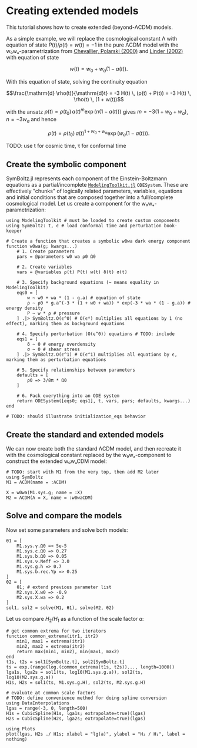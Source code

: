 # Creating extended models

This tutorial shows how to create extended (beyond-ΛCDM) models.

As a simple example, we will replace the cosmological constant Λ with equation of state $P(t) / \rho(t) = w(t) = -1$ in the pure ΛCDM model
with the w₀wₐ-parametrization from [Chevallier, Polarski (2000)](https://arxiv.org/abs/gr-qc/0009008) and [Linder (2002)](https://arxiv.org/abs/astro-ph/0208512) with equation of state
```math
w(t) = w_0 + w_a (1 - a(t)).
```
With this equation of state, solving the continuity equation
```math
\frac{\mathrm{d} \rho(t)}{\mathrm{d}t} = -3 H(t) \, (ρ(t) + P(t)) = -3 H(t) \, \rho(t) \, (1 + w(t))
```
with the ansatz $\rho(t) = \rho(t_0) \, a(t)^m \exp(n (1 - a(t)))$
gives $m = -3 (1 + w_0 + w_a)$, $n = -3 w_a$ and hence
```math
\rho(t) = \rho(t_0) \, a(t)^{1 + w_0 + w_a} \exp(w_a (1 - a(t))).
```
TODO: use t for cosmic time, τ for conformal time

## Create the symbolic component

SymBoltz.jl represents each component of the Einstein-Boltzmann equations as a partial/incomplete [`ModelingToolkit.jl`](https://docs.sciml.ai/ModelingToolkit/) `ODESystem`.
These are effectively "chunks" of logically related parameters, variables, equations and initial conditions
that are composed together into a full/complete cosmological model.
Let us create a component for the w₀wₐ-parametrization:
```@example 1
using ModelingToolkit # must be loaded to create custom components
using SymBoltz: t, ϵ # load conformal time and perturbation book-keeper

# Create a function that creates a symbolic w0wa dark energy component
function w0wa(g; kwargs...)
    # 1. Create parameters
    pars = @parameters w0 wa ρ0 Ω0

    # 2. Create variables
    vars = @variables ρ(t) P(t) w(t) δ(t) σ(t)

    # 3. Specify background equations (~ means equality in ModelingToolkit)
    eqs0 = [
        w ~ w0 + wa * (1 - g.a) # equation of state
        ρ ~ ρ0 * g.a^(-3 * (1 + w0 + wa)) * exp(-3 * wa * (1 - g.a)) # energy density
        P ~ w * ρ # pressure
    ] .|> SymBoltz.O(ϵ^0) # O(ϵ⁰) multiplies all equations by 1 (no effect), marking them as background equations

    # 4. Specify perturbation (O(ϵ^0)) equations # TODO: include
    eqs1 = [
        δ ~ 0 # energy overdensity
        σ ~ 0 # shear stress
    ] .|> SymBoltz.O(ϵ^1) # O(ϵ^1) multiplies all equations by ϵ, marking them as perturbation equations

    # 5. Specify relationships between parameters
    defaults = [
        ρ0 => 3/8π * Ω0
    ]

    # 6. Pack everything into an ODE system
    return ODESystem([eqs0; eqs1], t, vars, pars; defaults, kwargs...)
end

# TODO: should illustrate initialization_eqs behavior
```

## Create the standard and extended models

We can now create both the standard ΛCDM model,
and then recreate it with the cosmological constant replaced by the w₀wₐ-component to construct the extended w₀wₐCDM model:
```@example 1
# TODO: start with M1 from the very top, then add M2 later
using SymBoltz
M1 = ΛCDM(name = :ΛCDM)

X = w0wa(M1.sys.g; name = :X)
M2 = ΛCDM(Λ = X, name = :w0waCDM)
```

## Solve and compare the models

Now set some parameters and solve both models:
```@example 1
θ1 = [
    M1.sys.γ.Ω0 => 5e-5
    M1.sys.c.Ω0 => 0.27
    M1.sys.b.Ω0 => 0.05
    M1.sys.ν.Neff => 3.0
    M1.sys.g.h => 0.7
    M1.sys.b.rec.Yp => 0.25
]
θ2 = [
    θ1; # extend previous parameter list
    M2.sys.X.w0 => -0.9
    M2.sys.X.wa => 0.2
]
sol1, sol2 = solve(M1, θ1), solve(M2, θ2)
```

Let us compare $H_2 / H_1$ as a function of the scale factor $a$:
```@example 1
# get common extrema for two iterators
function common_extrema(itr1, itr2)
    min1, max1 = extrema(itr1)
    min2, max2 = extrema(itr2)
    return max(min1, min2), min(max1, max2)
end
t1s, t2s = sol1[SymBoltz.t], sol2[SymBoltz.t]
ts = exp.(range(log.(common_extrema(t1s, t2s))..., length=1000))
lga1s, lga2s = sol1(ts, log10(M1.sys.g.a)), sol2(ts, log10(M2.sys.g.a))
H1s, H2s = sol1(ts, M1.sys.g.H), sol2(ts, M2.sys.g.H)

# evaluate at common scale factors
# TODO: define convenience method for doing spline conversion
using DataInterpolations
lgas = range(-3, 0, length=500)
H1s = CubicSpline(H1s, lga1s; extrapolate=true)(lgas)
H2s = CubicSpline(H2s, lga2s; extrapolate=true)(lgas)

using Plots
plot(lgas, H2s ./ H1s; xlabel = "lg(a)", ylabel = "H₂ / H₁", label = nothing)
```
